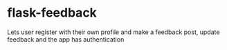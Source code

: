 # flask-feedback



Lets user register with their own profile and make a feedback post, update feedback and the app has authentication 
